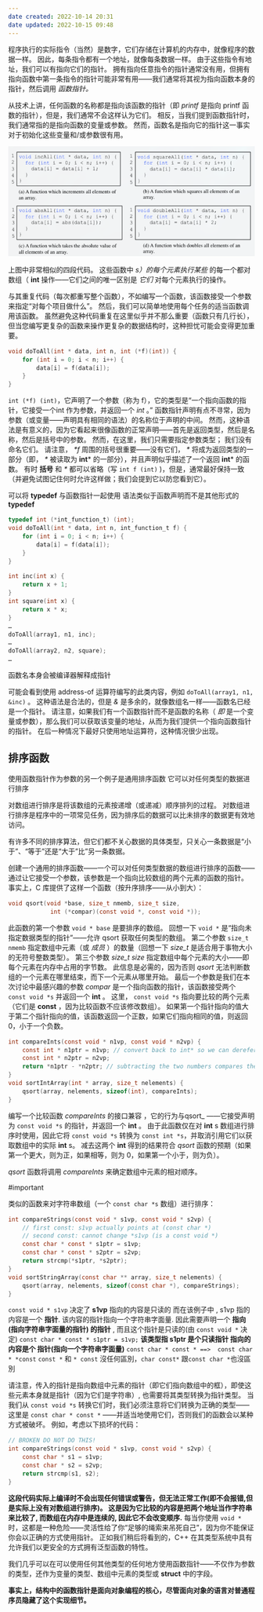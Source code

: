 ```yaml
---
date created: 2022-10-14 20:31
date updated: 2022-10-15 09:48
---
```


程序执行的实际指令（当然）是数字，它们存储在计算机的内存中，就像程序的数据一样。 因此，每条指令都有一个地址，就像每条数据一样。 由于这些指令有地址，我们可以有指向它们的指针。 拥有指向任意指令的指针通常没有用，但拥有指向函数中第一条指令的指针可能非常有用——我们通常将其视为指向函数本身的指针，然后调用 _函数指针。_

从技术上讲，任何函数的名称都是指向该函数的指针（即 _printf_ 是指向 printf 函数的指针），但是，我们通常不会这样认为它们。 相反，当我们提到函数指针时，我们通常指的是指向函数的变量或参数。 然而，函数名是指向它的指针这一事实对于初始化这些变量和/或参数很有用。

![](attachments/Pasted%20image%2020221014202111.png)

上图中非常相似的四段代码。 这些函数中 _s）的每个元素执行某些_ 的每一个都对数组（ **int** 操作——它们之间的唯一区别是 _它们_ 对每个元素执行的操作。

与其重复代码（每次都重写整个函数），不如编写一个函数，该函数接受一个参数来指定“对每个项目做什么”。 然后，我们可以简单地使用每个任务的适当函数调用该函数。 虽然避免这种代码重复在这里似乎并不那么重要（函数只有几行长），但当您编写更复杂的函数来操作更复杂的数据结构时，这种担忧可能会变得更加重要。

```c
void doToAll(int * data, int n, int (*f)(int)) {
	for (int i = 0; i < n; i++) {
		data[i] = f(data[i]);
	}
}
```

`int (*f) (int)`，它声明了一个参数（称为 f），它的类型是“一个指向函数的指针，它接受一个int 作为参数，并返回一个 _int_ 。” 函数指针声明有点不寻常，因为参数（或变量——声明具有相同的语法）的名称位于声明的中间。 然而，这种语法是有意义的，因为它看起来很像函数的正常声明——首先是返回类型，然后是名称，然后是括号中的参数。 然而，在这里，我们只需要指定参数类型； 我们没有命名它们。 请注意， _*f_ 周围的括号很重要——没有它们， _*_ 将成为返回类型的一部分（即， _*_ 被读取为 **int*** 的一部分），并且声明似乎描述了一个返回 **int*** 的函数。 有时 **括号** 和 _*_ 都可以省略（写 `int f (int)` )，但是，通常最好保持一致（并避免试图记住何时允许这样做；我们会提到它以防您看到它）。

可以将 **typedef** 与函数指针一起使用 语法类似于函数声明而不是其他形式的 **typedef**

```c
typedef int (*int_function_t) (int);
void doToAll(int * data, int n, int_function_t f) {
	for (int i = 0; i < n; i++) {
		data[i] = f(data[i]);
	}
}
```

```c
int inc(int x) {
	return x + 1;
}
int square(int x) {
	return x * x;
}
…
doToAll(array1, n1, inc);
…
doToAll(array2, n2, square);
…
```

函数名本身会被编译器解释成指针

可能会看到使用 address-of 运算符编写的此类内容，例如  `doToAll(array1, n1, &inc)` 。 这种语法是合法的，但是 _&_ 是多余的，就像数组名一样——函数名已经是一个指针。 请注意，如果我们有一个函数指针而不是函数的名称（ _即_ 是一个变量或参数），那么我们可以获取该变量的地址，从而为我们提供一个指向函数指针的指针。 在后一种情况下最好只使用地址运算符，这种情况很少出现。

## 排序函数

使用函数指针作为参数的另一个例子是通用排序函数 它可以对任何类型的数据进行排序

对数组进行排序是将该数组的元素按递增（或递减）顺序排列的过程。 对数组进行排序是程序中的一项常见任务，因为排序后的数据可以比未排序的数据更有效地访问。

有许多不同的排序算法，但它们都不关心数据的具体类型，只关心一条数据是“小于”、“等于”还是“大于”比”另一条数据。

创建一个通用的排序函数——一个可以对任何类型数据的数组进行排序的函数——通过让它接受一个参数，该参数是一个指向比较数组的两个元素的函数的指针。 事实上，C 库提供了这样一个函数（按升序排序——从小到大）：

```c
void qsort(void *base, size_t nmemb, size_t size,
			int (*compar)(const void *, const void *));
```

此函数的第一个参数 `void * base` 是要排序的数组。 回想一下 `void *` 是“指向未指定数据类型的指针”——允许 qsort 获取任何类型的数组。 第二个参数 `size_t nmemb` 指定数组中元素（或 _成员_ ）的数量（回想一下 _size_t_ 是适合用于事物大小的无符号整数类型）。 第三个参数 _size_t size_ 指定数组中每个元素的大小——即每个元素在内存中占用的字节数。 此信息是必需的，因为否则 _qsort_ 无法判断数组的一个元素在哪里结束，而下一个元素从哪里开始。 最后一个参数是我们在本次讨论中最感兴趣的参数 _compar_ 是一个指向函数的指针，该函数接受两个 `const void *s` 并返回一个 **int** 。 这里， `const void *s` 指向要比较的两个元素（它们是 **const** ，因为比较函数不应该修改数组）。 如果第一个指针指向的值大于第二个指针指向的值，该函数返回一个正数，如果它们指向相同的值，则返回 0，小于一个负数。

```c
int compareInts(const void * n1vp, const void * n2vp) {
	const int * n1ptr = n1vp; // convert back to int* so we can dereference
	const int * n2ptr = n2vp;
	return *n1ptr - *n2ptr; // subtracting the two numbers compares them
}
void sortIntArray(int * array, size_t nelements) {
	qsort(array, nelements, sizeof(int), compareInts);
}
```

编写一个比较函数 _compareInts_ 的接口兼容 ，它的行为与qsort_ ——它接受声明为 `const void *s` 的指针，并返回一个 **int** 。 由于此函数仅在对 **int** s 数组进行排序时使用，因此它将 `const void *s` 转换为 `const int *s`，并取消引用它们以获取数组中的实际 **int** s。 减去这两个 **int** 得到的结果符合 _qsort_ 函数的预期（如果第一个更大，则为正，如果相等，则为 0，如果第一个小于，则为负）。

_qsort_ 函数将调用 _compareInts_ 来确定数组中元素的相对顺序。

#important 

类似的函数来对字符串数组（一个 `const char *s` 数组）进行排序：

```c
int compareStrings(const void * s1vp, const void * s2vp) {
	// first const: s1vp actually points at (const char *)
	// second const: cannot change *s1vp (is a const void *)
	const char * const * s1ptr = s1vp;
	const char * const * s2ptr = s2vp;
	return strcmp(*s1ptr, *s2ptr);
}
void sortStringArray(const char ** array, size_t nelements) {
	qsort(array, nelements, sizeof(const char *), compareStrings);
}
```

`const void * s1vp` 决定了 **s1vp** 指向的内容是只读的
而在该例子中 , s1vp 指的内容是一个 **指针**. 该内容的指针指向一个字符串字面量.
因此需要声明一个 **指向 (指向字符串字面量的指针) 的指针** , 而且这个指针是只读的(由 `const void *` 决定)
`const char * const * s1ptr = s1vp;` **该类型指 s1ptr 是个只读指针 指向的内容是个 指针(指向一个字符串字面量)**
`const char * const * ==>  const char * *const`
`const *` 和 `* const` 沒任何區別，`char const*` 跟`const char *`也沒區別

请注意，传入的指针是指向数组中元素的指针（即它们指向数组中的框），即使这些元素本身就是指针（因为它们是字符串）, 也需要将其类型转换为指针类型。 当我们从 `const void *s` 转换它们时，我们必须注意将它们转换为正确的类型——这里是 `const char * const *` ——并适当地使用它们，否则我们的函数会以某种方式被破坏。 例如，考虑以下损坏的代码：

```c
// BROKEN DO NOT DO THIS!
int compareStrings(const void * s1vp, const void * s2vp) {
	const char * s1 = s1vp;
	const char * s2 = s2vp;
	return strcmp(s1, s2);
}
```

**这段代码实际上编译时不会出现任何错误或警告，但无法正常工作(即不会报错,但是实际上没有对数组进行排序)。 这是因为它比较的内容是把两个地址当作字符串来比较了, 而数组在内存中是连续的, 因此它不会改变顺序.**
每当你使用 `void *` 时，这都是一种危险——灵活性给了你“足够的绳索来吊死自己”，因为你不能保证你会以正确的方式使用指针。 正如我们稍后将看到的，C++ 在其类型系统中具有允许我们以更安全的方式拥有泛型函数的特性。

我们几乎可以在可以使用任何其他类型的任何地方使用函数指针——不仅作为参数的类型，还作为变量的类型、数组中元素的类型或 **struct** 中的字段。

**事实上，结构中的函数指针是面向对象编程的核心，尽管面向对象的语言对普通程序员隐藏了这个实现细节。**
